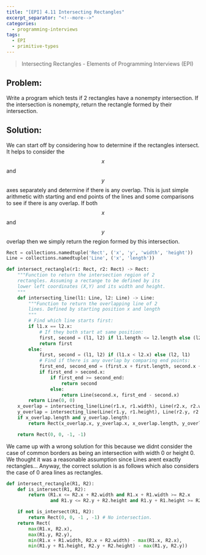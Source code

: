 ```yaml
---
title: "[EPI] 4.11 Intersecting Rectangles"
excerpt_separator: "<!--more-->"
categories:
  - programming-interviews
tags:
  - EPI
  - primitive-types
---
```


> Intersecting Rectangles - Elements of Programming Interviews (EPI) 

<!--more-->

## **Problem**: 
Write a program which tests if 2 rectangles have a nonempty intersection. If the intersection is nonempty, return the rectangle formed by their intersection.

## **Solution**:
We can start off by considering how to determine if the rectangles intersect. It helps to consider the $$x$$ and $$y$$ axes separately and determine if there is any overlap. This is just simple arithmetic with starting and end points of the lines and some comparisons to see if there is any overlap. If both $$x$$ and $$y$$ overlap then we simply return the region formed by this intersection.

```python
Rect = collections.namedtuple('Rect', ('x', 'y', 'width', 'height'))
Line = collections.namedtuple('Line', ('x', 'length'))

def intersect_rectangle(r1: Rect, r2: Rect) -> Rect:
    """Function to return the intersection region of 2
    rectangles. Assuming a rectange to be defined by its
    lower left coordinates (X,Y) and its width and height.
    """
    def intersecting_line(l1: Line, l2: Line) -> Line:
        """Function to return the overlapping line of 2
        lines. Defined by starting position x and length
        """
        # Find which line starts first:
        if l1.x == l2.x:
            # If they both start at same position:
            first, second = (l1, l2) if l1.length <= l2.length else (l2, l1)
            return first
        else:
            first, second = (l1, l2) if (l1.x < l2.x) else (l2, l1)
            # Find if there is any overlap by comparing end points:
            first_end, second_end = (first.x + first.length, second.x + second.length)
            if first_end > second.x:
                if first_end >= second_end:
                    return second
                else:
                    return Line(second.x, first_end - second.x)
        return Line(0, 0)
    x_overlap = intersecting_line(Line(r1.x, r1.width), Line(r2.x, r2.width))
    y_overlap = intersecting_line(Line(r1.y, r1.height), Line(r2.y, r2.height))
    if x_overlap.length and y_overlap.length:
        return Rect(x_overlap.x, y_overlap.x, x_overlap.length, y_overlap.length)

    return Rect(0, 0, -1, -1)
```

We came up with a wrong solution for this because we didnt consider the case of common borders as being an intersection with width 0 or height 0. We thought it was a reasonable assumption since Lines arent exactly rectangles... Anyway, the correct solution is as follows which also considers the case of 0 area lines as rectangles.

```python
def intersect_rectangle(R1, R2):
    def is_intersect(R1, R2):
        return (R1.x <= R2.x + R2.width and R1.x + R1.width >= R2.x
                and R1.y <= R2.y + R2.height and R1.y + R1.height >= R2.y)

    if not is_intersect(R1, R2):
        return Rect(0, 0, -1 , -1) # No intersection.
    return Rect(
        max(R1.x, R2.x),
        max(R1.y, R2.y),
        min(R1.x + R1.width, R2.x + R2.width) - max(R1.x, R2.x),
        min(R1.y + R1.height, R2.y + R2.height) - max(R1.y, R2.y))
```

